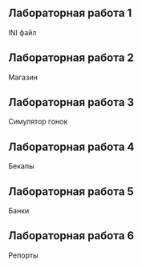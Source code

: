## Лабораторная работа 1 ##

INI файл

## Лабораторная работа 2 ##

Магазин

## Лабораторная работа 3 ##

Симулятор гонок

## Лабораторная работа 4 ##

Бекапы

## Лабораторная работа 5 ##

Банки

## Лабораторная работа 6 ##

Репорты
